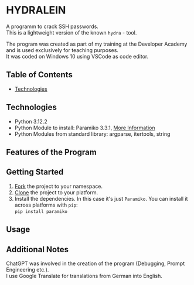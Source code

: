 # HYDRALEIN

A programm to crack SSH passwords.  
This is a lightweight version of the known `hydra` - tool.  

The program was created as part of my training at the Developer Academy and is used exclusively for teaching purposes.  
It was coded on Windows 10 using VSCode as code editor.

## Table of Contents
* <a href="technologies">Technologies</a>

## Technologies
- Python 3.12.2
- Python Module to install: Paramiko 3.3.1, <a href="https://www.paramiko.org/">More Information</a>
- Python Modules from standard library: argparse, itertools, string

## Features of the Program


## Getting Started
1) <a href="https://docs.github.com/de/pull-requests/collaborating-with-pull-requests/working-with-forks/fork-a-repo">Fork</a> the project to your namespace.
2) <a href="https://docs.github.com/en/repositories/creating-and-managing-repositories/cloning-a-repository">Clone</a> the project to your platform.
3) Install the dependencies. In this case it's just `Paramiko`. You can install it across platforms with `pip`:  
    `pip install paramiko`

## Usage

## Additional Notes
ChatGPT was involved in the creation of the program (Debugging, Prompt Engineering etc.).  
I use Google Translate for translations from German into English.